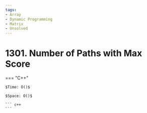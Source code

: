 ```yaml
---
tags:
- Array
- Dynamic Programming
- Matrix
- Unsolved
---
```



# 1301. Number of Paths with Max Score

=== "C++"

    $Time: O()$

    $Space: O()$

    ``` c++
    ```